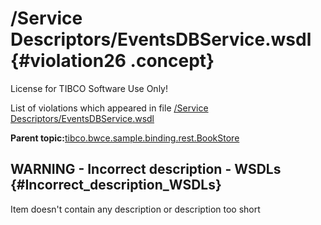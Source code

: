 # /Service Descriptors/EventsDBService.wsdl {#violation26 .concept}

License for TIBCO Software Use Only!

List of violations which appeared in file [/Service Descriptors/EventsDBService.wsdl](../../../projects/tibco.bwce.sample.binding.rest.BookStore/Service_Descriptors/EventsDBService.wsdl.md)

**Parent topic:**[tibco.bwce.sample.binding.rest.BookStore](../../../qa/projects/tibco.bwce.sample.binding.rest.BookStore.md)

## WARNING - Incorrect description - WSDLs {#Incorrect_description_WSDLs}

Item doesn't contain any description or description too short


